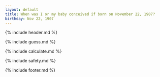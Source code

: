 ```yaml
---
layout: default
title: When was I or my baby conceived if born on November 22, 1907?
birthday: Nov 22, 1907
---
```


{% include header.md %}

{% include guess.md %}

{% include calculate.md %}

{% include safety.md %}

{% include footer.md %}



